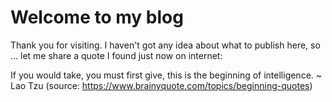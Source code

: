 # Welcome to my blog

Thank you for visiting.
I haven't got any idea about what to publish here, so ... let me share a quote I found just now on internet:

If you would take, you must first give, this is the beginning of intelligence.
~ Lao Tzu
(source: https://www.brainyquote.com/topics/beginning-quotes)
